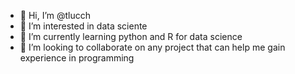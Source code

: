 - 👋 Hi, I’m @tlucch
- 👀 I’m interested in data sciente
- 🌱 I’m currently learning python and R for data science
- 💞️ I’m looking to collaborate on any project that can help me gain experience in programming

